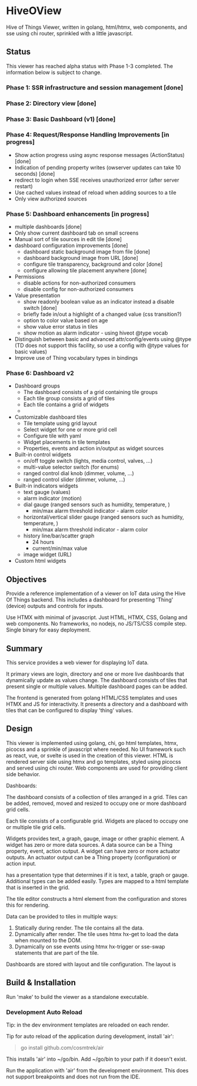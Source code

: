 # HiveOView

Hive of Things Viewer, written in golang, html/htmx, web components, and sse using chi router, sprinkled with a little javascript.

## Status

This viewer has reached alpha status with Phase 1-3 completed. The information below is subject to change.

### Phase 1: SSR infrastructure and session management [done]
### Phase 2: Directory view [done]
### Phase 3: Basic Dashboard (v1) [done]
### Phase 4: Request/Response Handling Improvements [in progress]
* Show action progress using async response messages (ActionStatus) [done]
* Indication of pending property writes (owserver updates can take 10 seconds) [done]
* redirect to login when SSE receives unauthorized error (after server restart)
* Use cached values instead of reload when adding sources to a tile
* Only view authorized sources

### Phase 5: Dashboard enhancements [in progress]
* multiple dashboards [done]
* Only show current dashboard tab on small screens
* Manual sort of tile sources in edit tile [done]
* dashboard configuration improvements [done]
  * dashboard static background image from file [done]
  * dashboard background image from URL [done]
  * configure tile transparency, background and color [done]
  * configure allowing tile placement anywhere  [done]
* Permissions
  * disable actions for non-authorized consumers
  * disable config for non-authorized consumers
* Value presentation
  * show readonly boolean value as an indicator instead a disable switch [done] 
  * briefly fade in/out a highlight of a changed value (css transition?)
  * option to color value based on age 
  * show value error status in tiles
  * show motion as alarm indicator - using hiveot @type vocab
* Distinguish between basic and advanced attr/config/events using @type
   (TD does not support this facility, so use a config with @type values for basic values)
* Improve use of Thing vocabulary types in bindings

### Phase 6: Dashboard v2
* Dashboard groups
  * The dashboard consists of a grid containing tile groups
  * Each tile group consists a grid of tiles
  * Each tile contains a grid of widgets
  * 
* Customizable dashboard tiles
  * Tile template using grid layout
  * Select widget for one or more grid cell 
  * Configure tile with yaml
  * Widget placements in tile templates
  * Properties, events and action in/output as widget sources
* Built-in control widgets 
  * on/off toggle switch (lights, media control, valves, ...)
  * multi-value selector switch (for enums)
  * ranged control dial knob (dimmer, volume, ...)
  * ranged control slider (dimmer, volume, ...)
* Built-in indicators widgets
  * text gauge (values)
  * alarm indicator (motion)
  * dial gauge (ranged sensors such as humidity, temperature, )
    * min/max alarm threshold indicator - alarm color
  * horizontal/vertical slider gauge (ranged sensors such as humidity, temperature, )
    * min/max alarm threshold indicator - alarm color
  * history line/bar/scatter graph
    * 24 hours
    * current/min/max value
  * image widget (URL)
* Custom html widgets


## Objectives

Provide a reference implementation of a viewer on IoT data using the Hive Of Things backend. This includes a dashboard for presenting 'Thing' (device) outputs and controls for inputs.

Use HTMX with minimal of javascript. Just HTML, HTMX, CSS, Golang and web components. No frameworks, no nodejs, no JS/TS/CSS compile step. Single binary for easy deployment. 

## Summary

This service provides a web viewer for displaying IoT data.

It primary views are login, directory and one or more live dashboards that dynamically update as values change. The dashboard consists of tiles that present single or multiple values. Multiple dashboard pages can be added.

The frontend is generated from golang HTML/CSS templates and uses HTMX and JS for interactivity. It presents a directory and a dashboard with tiles that can be configured to display 'thing' values.

## Design

This viewer is implemented using golang, chi, go html templates, htmx, picocss and a sprinkle of javascript where needed. No UI framework such as react, vue, or svelte is used in the creation of this viewer. HTML is rendered server side using htmx and go templates, styled using picocss and served using chi router. Web components are used for providing client side behavior.

Dashboards:

The dashboard consists of a collection of tiles arranged in a grid. Tiles can be added, removed, moved and resized to occupy one or more dashboard grid cells.

Each tile consists of a configurable grid. Widgets are placed to occupy one or multiple tile grid cells. 

Widgets provides text, a graph, gauge, image or other graphic element.  A widget has zero or more data sources. A data source can be a Thing property, event, action output. A widget can have zero or more actuator outputs. An actuator output can be a Thing property (configuration) or action input.

has a presentation type that determines if it is text, a table, graph or gauge. Additional types can be added easily. Types are mapped to a html template that is inserted in the grid.

The tile editor constructs a html element from the configuration and stores this for rendering.

Data can be provided to tiles in multiple ways:
1. Statically during render. The tile contains all the data.
2. Dynamically after render. The tile uses htmx hx-get to load the data when mounted to the DOM.
3. Dynamically on sse events using htmx hx-trigger or sse-swap statements that are part of the tile.

Dashboards are stored with layout and tile configuration. The layout is 


## Build & Installation

Run 'make' to build the viewer as a standalone executable.

### Development Auto Reload

Tip: in the dev environment templates are reloaded on each render.

Tip for auto reload of the application during development, install 'air':
> go install github.com/cosmtrek/air

This installs 'air' into ~/go/bin. Add ~/go/bin to your path if it doesn't exist.

Run the application with 'air' from the development environment. This does not support breakpoints and does not run from
the IDE.
